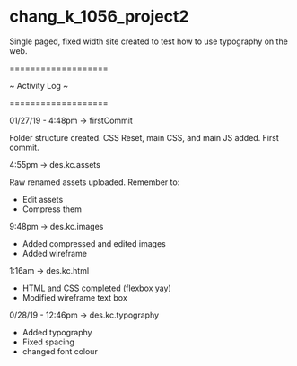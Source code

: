 # chang_k_1056_project2

Single paged, fixed width site created to test how to use typography on the web. 

===================

~ Activity Log ~

===================

01/27/19 - 4:48pm -> firstCommit

Folder structure created. CSS Reset, main CSS, and main JS added. First commit.

4:55pm -> des.kc.assets

Raw renamed assets uploaded. Remember to:
- Edit assets
- Compress them

9:48pm -> des.kc.images

- Added compressed and edited images 
- Added wireframe

1:16am -> des.kc.html

- HTML and CSS completed (flexbox yay)
- Modified wireframe text box

0/28/19 - 12:46pm -> des.kc.typography

- Added typography 
- Fixed spacing
- changed font colour